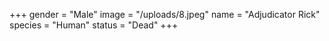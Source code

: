 +++
gender = "Male"
image = "/uploads/8.jpeg"
name = "Adjudicator Rick"
species = "Human"
status = "Dead"
+++
